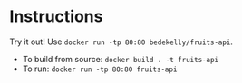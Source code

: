 Instructions
=============

Try it out! Use `docker run -tp 80:80 bedekelly/fruits-api`.

* To build from source: `docker build . -t fruits-api`
* To run: `docker run -tp 80:80 fruits-api`

